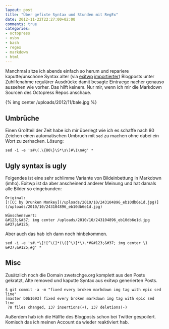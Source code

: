 ```yaml
---
layout: post
title: "Über gefixte Syntax und Stunden mit RegEx"
date: 2012-11-22T22:27:00+02:00
comments: true
categories:
- octopress
- osbn
- bash
- regex
- markdown
- html
---
```


Manchmal sitze ich abends einfach so herum und repariere kaputte/unschöne Syntax
alter (via [exitwp](https://github.com/thomasf/exitwp)
[importierter](/blog/2012/03/05/switched-to-octopress/))
Blogposts unter Zuhilfenahme regulärer Ausdrücke damit besagte Eintraege nacher
genauso aussehen wie vorher. Das hilft keinem. Nur mir, wenn ich mir die Markdown
Sourcen des Octopress Repos anschaue.

{% img center /uploads/2012/11/bale.jpg %}

## Umbrüche

Einen Großteil der Zeit habe ich mir überlegt wie ich es schaffe nach 80 Zeichen
einen automatischen Umbruch mit `sed` zu machen ohne dabei ein Wort zu
zerhacken. Lösung:

```
sed -i -e 's#\(.\{80\}\S*\s\)#\1\n#g' *
```

## Ugly syntax is ugly

Folgendes ist eine sehr schlimme Variante von Bildeinbettung in Markdown (imho). Exitwp ist
da aber anscheinend anderer Meinung und hat damals alle Bilder so eingebunden:

```
Original:
[![CC by Drunken Monkey](/uploads/2010/10/243104896_eb10db6e1d.jpg)](/uploads/2010/10/243104896_eb10db6e1d.jpg)

Wünschenswert:
&#123;&#37; img center /uploads/2010/10/243104896_eb10db6e1d.jpg &#37;&#125;
```

Aber auch das hab ich dann noch hinbekommen.

```
sed -i -e 's#.*\[![^\(]*(\([^\)]*\).*#&#123;&#37; img center \1 &#37;&#125;#g' *
```

## Misc

Zusätzlich noch die Domain zwetschge.org komplett aus den Posts gekratzt,
Alte removed und kaputte Syntax aus exitwp generierten Posts.

```
$ git commit -a -m "fixed every broken markdown img tag with epic sed line"
[master b0b1693] fixed every broken markdown img tag with epic sed line
 78 files changed, 137 insertions(+), 137 deletions(-)
```

Außerdem hab ich die Hälfte des Blogposts schon bei Twitter gespoilert.
Komisch das ich meinen Account da wieder reaktiviert hab.

